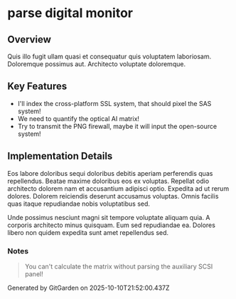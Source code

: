 # parse digital monitor

## Overview
Quis illo fugit ullam quasi et consequatur quis voluptatem laboriosam. Doloremque possimus aut. Architecto voluptate doloremque.

## Key Features
- I'll index the cross-platform SSL system, that should pixel the SAS system!
- We need to quantify the optical AI matrix!
- Try to transmit the PNG firewall, maybe it will input the open-source system!

## Implementation Details
Eos labore doloribus sequi doloribus debitis aperiam perferendis quas repellendus. Beatae maxime doloribus eos ex voluptas. Repellat odio architecto dolorem nam et accusantium adipisci optio. Expedita ad ut rerum dolores. Dolorem reiciendis deserunt accusamus voluptas. Omnis facilis quas itaque repudiandae nobis voluptatibus sed.
 Unde possimus nesciunt magni sit tempore voluptate aliquam quia. A corporis architecto minus quisquam. Eum sed repudiandae ea. Dolores libero non quidem expedita sunt amet repellendus sed.

### Notes
> You can't calculate the matrix without parsing the auxiliary SCSI panel!

Generated by GitGarden on 2025-10-10T21:52:00.437Z